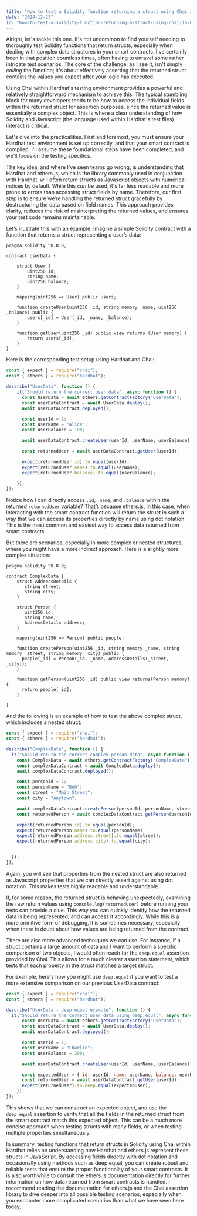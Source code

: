 ```yaml
---
title: "How to test a Solidity function returning a struct using Chai in Hardhat?"
date: "2024-12-23"
id: "how-to-test-a-solidity-function-returning-a-struct-using-chai-in-hardhat"
---
```


Alright, let's tackle this one. It's not uncommon to find yourself needing to thoroughly test Solidity functions that return structs, especially when dealing with complex data structures in your smart contracts. I've certainly been in that position countless times, often having to unravel some rather intricate test scenarios. The core of the challenge, as I see it, isn't simply *calling* the function; it's about effectively asserting that the returned struct contains the values you expect after your logic has executed.

Using Chai within Hardhat's testing environment provides a powerful and relatively straightforward mechanism to achieve this. The typical stumbling block for many developers tends to be how to access the individual fields within the returned struct for assertion purposes, since the returned value is essentially a complex object. This is where a clear understanding of how Solidity and Javascript (the language used within Hardhat's test files) interact is critical.

Let's dive into the practicalities. First and foremost, you must ensure your Hardhat test environment is set up correctly, and that your smart contract is compiled. I'll assume these foundational steps have been completed, and we'll focus on the testing specifics.

The key idea, and where I've seen teams go wrong, is understanding that Hardhat and ethers.js, which is the library commonly used in conjunction with Hardhat, will often return structs as Javascript objects with numerical indices by default. While this *can* be used, it's far less readable and more prone to errors than accessing struct fields by name. Therefore, our first step is to ensure we’re handling the returned struct gracefully by destructuring the data based on field names. This approach provides clarity, reduces the risk of misinterpreting the returned values, and ensures your test code remains maintainable.

Let’s illustrate this with an example. Imagine a simple Solidity contract with a function that returns a struct representing a user’s data:

```solidity
pragma solidity ^0.8.0;

contract UserData {

    struct User {
        uint256 id;
        string name;
        uint256 balance;
    }

    mapping(uint256 => User) public users;

    function createUser(uint256 _id, string memory _name, uint256 _balance) public {
        users[_id] = User(_id, _name, _balance);
    }

    function getUser(uint256 _id) public view returns (User memory) {
        return users[_id];
    }
}

```

Here is the corresponding test setup using Hardhat and Chai:

```javascript
const { expect } = require("chai");
const { ethers } = require("hardhat");

describe("UserData", function () {
    it("Should return the correct user data", async function () {
      const UserData = await ethers.getContractFactory("UserData");
      const userDataContract = await UserData.deploy();
      await userDataContract.deployed();

      const userId = 1;
      const userName = "Alice";
      const userBalance = 100;

      await userDataContract.createUser(userId, userName, userBalance);

      const returnedUser = await userDataContract.getUser(userId);

      expect(returnedUser.id).to.equal(userId);
      expect(returnedUser.name).to.equal(userName);
      expect(returnedUser.balance).to.equal(userBalance);

    });
});

```

Notice how I can directly access `.id`, `.name`, and `.balance` within the returned `returnedUser` variable? That’s because ethers.js, in this case, when interacting with the smart contract function will return the struct in such a way that we can access its properties directly by name using dot notation. This is the most common and easiest way to access data returned from smart contracts.

But there are scenarios, especially in more complex or nested structures, where you might have a more indirect approach. Here is a slightly more complex situation:

```solidity
pragma solidity ^0.8.0;

contract ComplexData {
    struct AddressDetails {
       string street;
       string city;
    }

    struct Person {
       uint256 id;
       string name;
       AddressDetails address;
    }

    mapping(uint256 => Person) public people;

    function createPerson(uint256 _id, string memory _name, string memory _street, string memory _city) public {
      people[_id] = Person(_id, _name, AddressDetails(_street, _city));
    }

    function getPerson(uint256 _id) public view returns(Person memory) {
      return people[_id];
    }

}

```

And the following is an example of how to test the above complex struct, which includes a nested struct:

```javascript
const { expect } = require("chai");
const { ethers } = require("hardhat");

describe("ComplexData", function () {
  it("Should return the correct complex person data", async function () {
    const ComplexData = await ethers.getContractFactory("ComplexData");
    const complexDataContract = await ComplexData.deploy();
    await complexDataContract.deployed();

    const personId = 1;
    const personName = "Bob";
    const street = "Main Street";
    const city = "Anytown";

    await complexDataContract.createPerson(personId, personName, street, city);
    const returnedPerson = await complexDataContract.getPerson(personId);

    expect(returnedPerson.id).to.equal(personId);
    expect(returnedPerson.name).to.equal(personName);
    expect(returnedPerson.address.street).to.equal(street);
    expect(returnedPerson.address.city).to.equal(city);


  });
});

```

Again, you will see that properties from the nested struct are also returned as Javascript properties that we can directly assert against using dot notation. This makes tests highly readable and understandable.

If, for some reason, the returned struct is behaving unexpectedly, examining the raw return values using `console.log(returnedUser)` before running your tests can provide a clue. This way you can quickly identify how the returned data is being represented, and can access it accordingly. While this is a more primitive form of debugging, it is sometimes necessary, especially when there is doubt about how values are being returned from the contract.

There are also more advanced techniques we can use. For instance, if a struct contains a large amount of data and I want to perform a specific comparison of two objects, I would often reach for the `deep.equal` assertion provided by Chai. This allows for a much clearer assertion statement, which tests that each property in the struct matches a target struct.

For example, here's how you might use `deep.equal` if you want to test a more extensive comparison on our previous UserData contract:

```javascript
const { expect } = require("chai");
const { ethers } = require("hardhat");

describe("UserData - deep.equal example", function () {
  it("Should return the correct user data using deep.equal", async function () {
      const UserData = await ethers.getContractFactory("UserData");
      const userDataContract = await UserData.deploy();
      await userDataContract.deployed();

      const userId = 1;
      const userName = "Charlie";
      const userBalance = 200;

      await userDataContract.createUser(userId, userName, userBalance);

      const expectedUser = { id: userId, name: userName, balance: userBalance };
      const returnedUser = await userDataContract.getUser(userId);
      expect(returnedUser).to.deep.equal(expectedUser);
    });
});

```

This shows that we can construct an expected object, and use the `deep.equal` assertion to verify that all the fields in the returned struct from the smart contract match this expected object. This can be a much more concise approach when testing structs with many fields, or when testing multiple properties simultaneously.

In summary, testing functions that return structs in Solidity using Chai within Hardhat relies on understanding how Hardhat and ethers.js represent these structs in JavaScript. By accessing fields directly with dot notation and occasionally using methods such as deep.equal, you can create robust and reliable tests that ensure the proper functionality of your smart contracts. It is also worthwhile to consult the ethers.js documentation directly for further information on how data returned from smart contracts is handled. I recommend reading the documentation for ethers.js and the Chai assertion library to dive deeper into all possible testing scenarios, especially when you encounter more complicated scenarios than what we have seen here today.
